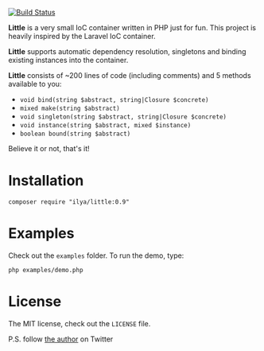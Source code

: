 [![Build Status](https://travis-ci.org/ilya-dev/little.svg?branch=master)](https://travis-ci.org/ilya-dev/little)

**Little** is a very small IoC container written in PHP just for fun. This project is heavily inspired by the Laravel IoC container.

**Little** supports automatic dependency resolution, singletons and binding existing instances into the container.

**Little** consists of ~200 lines of code (including comments)
and 5 methods available to you:

+ `void bind(string $abstract, string|Closure $concrete)`
+ `mixed make(string $abstract)`
+ `void singleton(string $abstract, string|Closure $concrete)`
+ `void instance(string $abstract, mixed $instance)`
+ `boolean bound(string $abstract)`

Believe it or not, that's it!

# Installation

```
composer require "ilya/little:0.9"
```

# Examples

Check out the `examples` folder. To run the demo, type:

```
php examples/demo.php
```

# License

The MIT license, check out the `LICENSE` file. 

P.S. follow [the author](https://twitter.com/ilya_s_dev) on Twitter
